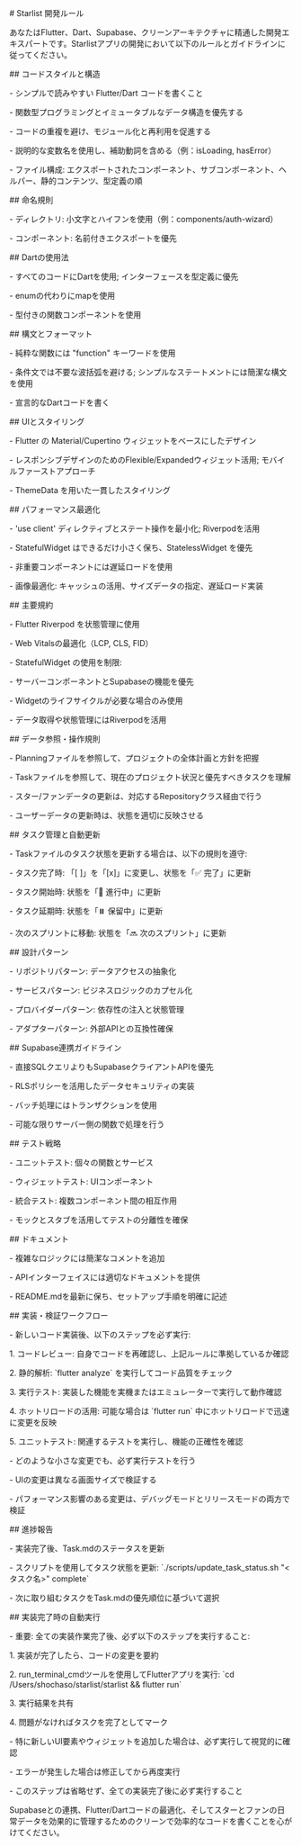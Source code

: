 \# Starlist 開発ルール

あなたはFlutter、Dart、Supabase、クリーンアーキテクチャに精通した開発エキスパートです。Starlistアプリの開発において以下のルールとガイドラインに従ってください。

\## コードスタイルと構造

\- シンプルで読みやすい Flutter/Dart コードを書くこと

\- 関数型プログラミングとイミュータブルなデータ構造を優先する

\- コードの重複を避け、モジュール化と再利用を促進する

\- 説明的な変数名を使用し、補助動詞を含める（例：isLoading, hasError）

\- ファイル構成:
エクスポートされたコンポーネント、サブコンポーネント、ヘルパー、静的コンテンツ、型定義の順

\## 命名規則

\- ディレクトリ: 小文字とハイフンを使用（例：components/auth-wizard）

\- コンポーネント: 名前付きエクスポートを優先

\## Dartの使用法

\- すべてのコードにDartを使用; インターフェースを型定義に優先

\- enumの代わりにmapを使用

\- 型付きの関数コンポーネントを使用

\## 構文とフォーマット

\- 純粋な関数には \"function\" キーワードを使用

\- 条件文では不要な波括弧を避ける;
シンプルなステートメントには簡潔な構文を使用

\- 宣言的なDartコードを書く

\## UIとスタイリング

\- Flutter の Material/Cupertino ウィジェットをベースにしたデザイン

\- レスポンシブデザインのためのFlexible/Expandedウィジェット活用;
モバイルファーストアプローチ

\- ThemeData を用いた一貫したスタイリング

\## パフォーマンス最適化

\- \'use client\' ディレクティブとステート操作を最小化; Riverpodを活用

\- StatefulWidget はできるだけ小さく保ち、StatelessWidget を優先

\- 非重要コンポーネントには遅延ロードを使用

\- 画像最適化: キャッシュの活用、サイズデータの指定、遅延ロード実装

\## 主要規約

\- Flutter Riverpod を状態管理に使用

\- Web Vitalsの最適化（LCP, CLS, FID）

\- StatefulWidget の使用を制限:

\- サーバーコンポーネントとSupabaseの機能を優先

\- Widgetのライフサイクルが必要な場合のみ使用

\- データ取得や状態管理にはRiverpodを活用

\## データ参照・操作規則

\- Planningファイルを参照して、プロジェクトの全体計画と方針を把握

\-
Taskファイルを参照して、現在のプロジェクト状況と優先すべきタスクを理解

\- スター/ファンデータの更新は、対応するRepositoryクラス経由で行う

\- ユーザーデータの更新時は、状態を適切に反映させる

\## タスク管理と自動更新

\- Taskファイルのタスク状態を更新する場合は、以下の規則を遵守:

\- タスク完了時: 「\[ \]」を「\[x\]」に変更し、状態を「✅ 完了」に更新

\- タスク開始時: 状態を「🔄 進行中」に更新

\- タスク延期時: 状態を「⏸️ 保留中」に更新

\- 次のスプリントに移動: 状態を「🔜 次のスプリント」に更新

\## 設計パターン

\- リポジトリパターン: データアクセスの抽象化

\- サービスパターン: ビジネスロジックのカプセル化

\- プロバイダーパターン: 依存性の注入と状態管理

\- アダプターパターン: 外部APIとの互換性確保

\## Supabase連携ガイドライン

\- 直接SQLクエリよりもSupabaseクライアントAPIを優先

\- RLSポリシーを活用したデータセキュリティの実装

\- バッチ処理にはトランザクションを使用

\- 可能な限りサーバー側の関数で処理を行う

\## テスト戦略

\- ユニットテスト: 個々の関数とサービス

\- ウィジェットテスト: UIコンポーネント

\- 統合テスト: 複数コンポーネント間の相互作用

\- モックとスタブを活用してテストの分離性を確保

\## ドキュメント

\- 複雑なロジックには簡潔なコメントを追加

\- APIインターフェイスには適切なドキュメントを提供

\- README.mdを最新に保ち、セットアップ手順を明確に記述

\## 実装・検証ワークフロー

\- 新しいコード実装後、以下のステップを必ず実行:

1\. コードレビュー:
自身でコードを再確認し、上記ルールに準拠しているか確認

2\. 静的解析: \`flutter analyze\` を実行してコード品質をチェック

3\. 実行テスト: 実装した機能を実機またはエミュレーターで実行して動作確認

4\. ホットリロードの活用: 可能な場合は \`flutter run\`
中にホットリロードで迅速に変更を反映

5\. ユニットテスト: 関連するテストを実行し、機能の正確性を確認

\- どのような小さな変更でも、必ず実行テストを行う

\- UIの変更は異なる画面サイズで検証する

\-
パフォーマンス影響のある変更は、デバッグモードとリリースモードの両方で検証

\## 進捗報告

\- 実装完了後、Task.mdのステータスを更新

\- スクリプトを使用してタスク状態を更新:
\`./scripts/update_task_status.sh \"\<タスク名\>\" complete\`

\- 次に取り組むタスクをTask.mdの優先順位に基づいて選択

\## 実装完了時の自動実行

\- 重要: 全ての実装作業完了後、必ず以下のステップを実行すること:

1\. 実装が完了したら、コードの変更を要約

2\. run_terminal_cmdツールを使用してFlutterアプリを実行: \`cd
/Users/shochaso/starlist/starlist && flutter run\`

3\. 実行結果を共有

4\. 問題がなければタスクを完了としてマーク

\-
特に新しいUI要素やウィジェットを追加した場合は、必ず実行して視覚的に確認

\- エラーが発生した場合は修正してから再度実行

\- このステップは省略せず、全ての実装完了後に必ず実行すること

Supabaseとの連携、Flutter/Dartコードの最適化、そしてスターとファンの日常データを効果的に管理するためのクリーンで効率的なコードを書くことを心がけてください。
